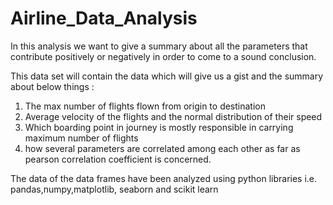 # Airline_Data_Analysis

In this analysis we want to give a summary about all the parameters that contribute positively or negatively in order to come to a sound conclusion. 

This data set will contain the data which will give us a gist and the summary about below things : 

  1) The max number of flights flown from origin to destination
  2) Average velocity of the flights and the normal distribution of their speed
  3) Which boarding point in journey is mostly responsible in carrying maximum number of flights
  4) how several parameters are correlated among each other as far as pearson correlation coefficient is concerned.

The data of the data frames have been analyzed using python libraries i.e. pandas,numpy,matplotlib, seaborn and scikit learn
